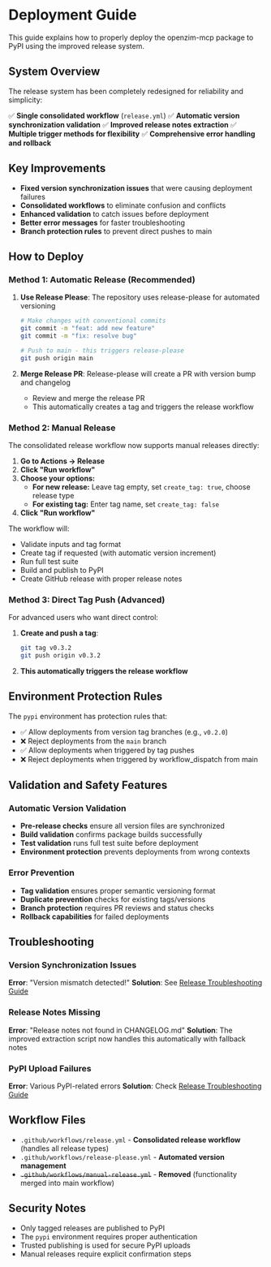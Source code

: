 # Deployment Guide

This guide explains how to properly deploy the openzim-mcp package to PyPI using the improved release system.

## System Overview

The release system has been completely redesigned for reliability and simplicity:

✅ **Single consolidated workflow** (`release.yml`)
✅ **Automatic version synchronization validation**
✅ **Improved release notes extraction**
✅ **Multiple trigger methods for flexibility**
✅ **Comprehensive error handling and rollback**

## Key Improvements

- **Fixed version synchronization issues** that were causing deployment failures
- **Consolidated workflows** to eliminate confusion and conflicts
- **Enhanced validation** to catch issues before deployment
- **Better error messages** for faster troubleshooting
- **Branch protection rules** to prevent direct pushes to main

## How to Deploy

### Method 1: Automatic Release (Recommended)

1. **Use Release Please**: The repository uses release-please for automated versioning
   ```bash
   # Make changes with conventional commits
   git commit -m "feat: add new feature"
   git commit -m "fix: resolve bug"
   
   # Push to main - this triggers release-please
   git push origin main
   ```

2. **Merge Release PR**: Release-please will create a PR with version bump and changelog
   - Review and merge the release PR
   - This automatically creates a tag and triggers the release workflow

### Method 2: Manual Release

The consolidated release workflow now supports manual releases directly:

1. **Go to Actions → Release**
2. **Click "Run workflow"**
3. **Choose your options:**
   - **For new release:** Leave tag empty, set `create_tag: true`, choose release type
   - **For existing tag:** Enter tag name, set `create_tag: false`
4. **Click "Run workflow"**

The workflow will:
- Validate inputs and tag format
- Create tag if requested (with automatic version increment)
- Run full test suite
- Build and publish to PyPI
- Create GitHub release with proper release notes

### Method 3: Direct Tag Push (Advanced)

For advanced users who want direct control:

1. **Create and push a tag**:
   ```bash
   git tag v0.3.2
   git push origin v0.3.2
   ```

2. **This automatically triggers the release workflow**

## Environment Protection Rules

The `pypi` environment has protection rules that:
- ✅ Allow deployments from version tag branches (e.g., `v0.2.0`)
- ❌ Reject deployments from the `main` branch
- ✅ Allow deployments when triggered by tag pushes
- ❌ Reject deployments when triggered by workflow_dispatch from main

## Validation and Safety Features

### Automatic Version Validation
- **Pre-release checks** ensure all version files are synchronized
- **Build validation** confirms package builds successfully
- **Test validation** runs full test suite before deployment
- **Environment protection** prevents deployments from wrong contexts

### Error Prevention
- **Tag validation** ensures proper semantic versioning format
- **Duplicate prevention** checks for existing tags/versions
- **Branch protection** requires PR reviews and status checks
- **Rollback capabilities** for failed deployments

## Troubleshooting

### Version Synchronization Issues
**Error**: "Version mismatch detected!"
**Solution**: See [Release Troubleshooting Guide](RELEASE_TROUBLESHOOTING.md#version-synchronization-failure)

### Release Notes Missing
**Error**: "Release notes not found in CHANGELOG.md"
**Solution**: The improved extraction script now handles this automatically with fallback notes

### PyPI Upload Failures
**Error**: Various PyPI-related errors
**Solution**: Check [Release Troubleshooting Guide](RELEASE_TROUBLESHOOTING.md#pypi-deployment-rejection)

## Workflow Files

- `.github/workflows/release.yml` - **Consolidated release workflow** (handles all release types)
- `.github/workflows/release-please.yml` - **Automated version management**
- ~~`.github/workflows/manual-release.yml`~~ - **Removed** (functionality merged into main workflow)

## Security Notes

- Only tagged releases are published to PyPI
- The `pypi` environment requires proper authentication
- Trusted publishing is used for secure PyPI uploads
- Manual releases require explicit confirmation steps
